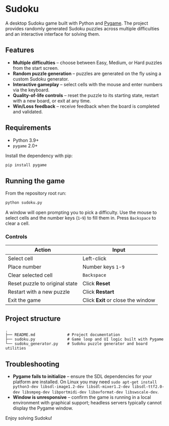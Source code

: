 # Sudoku

A desktop Sudoku game built with Python and [Pygame](https://www.pygame.org/). The project provides randomly generated Sudoku puzzles across multiple difficulties and an interactive interface for solving them.

## Features

- **Multiple difficulties** – choose between Easy, Medium, or Hard puzzles from the start screen.
- **Random puzzle generation** – puzzles are generated on the fly using a custom Sudoku generator.
- **Interactive gameplay** – select cells with the mouse and enter numbers via the keyboard.
- **Quality-of-life controls** – reset the puzzle to its starting state, restart with a new board, or exit at any time.
- **Win/Loss feedback** – receive feedback when the board is completed and validated.

## Requirements

- Python 3.9+
- `pygame` 2.0+

Install the dependency with pip:

```bash
pip install pygame
```

## Running the game

From the repository root run:

```bash
python sudoku.py
```

A window will open prompting you to pick a difficulty. Use the mouse to select cells and the number keys (`1`-`9`) to fill them in. Press `Backspace` to clear a cell.

### Controls

| Action | Input |
| --- | --- |
| Select cell | Left-click |
| Place number | Number keys `1`-`9` |
| Clear selected cell | `Backspace` |
| Reset puzzle to original state | Click **Reset** |
| Restart with a new puzzle | Click **Restart** |
| Exit the game | Click **Exit** or close the window |

## Project structure

```
.
├── README.md              # Project documentation
├── sudoku.py              # Game loop and UI logic built with Pygame
└── sudoku_generator.py    # Sudoku puzzle generator and board utilities
```

## Troubleshooting

- **Pygame fails to initialize** – ensure the SDL dependencies for your platform are installed. On Linux you may need `sudo apt-get install python3-dev libsdl-image1.2-dev libsdl-mixer1.2-dev libsdl-ttf2.0-dev libsmpeg-dev libportmidi-dev libavformat-dev libswscale-dev`.
- **Window is unresponsive** – confirm the game is running in a local environment with graphical support; headless servers typically cannot display the Pygame window.

Enjoy solving Sudoku!
